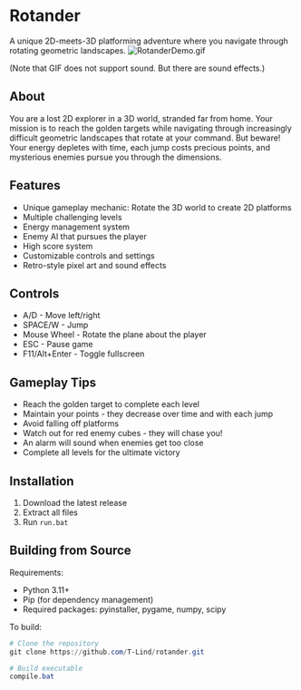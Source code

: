 # Rotander

A unique 2D-meets-3D platforming adventure where you navigate through rotating geometric landscapes.
![RotanderDemo.gif](readme-assets/RotanderDemo.gif)

(Note that GIF does not support sound. But there are sound effects.)

## About

You are a lost 2D explorer in a 3D world, stranded far from home. Your mission is to reach the golden targets while navigating through increasingly difficult geometric landscapes that rotate at your command. But beware! Your energy depletes with time, each jump costs precious points, and mysterious enemies pursue you through the dimensions.

## Features

- Unique gameplay mechanic: Rotate the 3D world to create 2D platforms
- Multiple challenging levels
- Energy management system
- Enemy AI that pursues the player
- High score system
- Customizable controls and settings
- Retro-style pixel art and sound effects

## Controls

- A/D - Move left/right
- SPACE/W - Jump
- Mouse Wheel - Rotate the plane about the player
- ESC - Pause game
- F11/Alt+Enter - Toggle fullscreen

## Gameplay Tips

- Reach the golden target to complete each level
- Maintain your points - they decrease over time and with each jump
- Avoid falling off platforms
- Watch out for red enemy cubes - they will chase you!
- An alarm will sound when enemies get too close
- Complete all levels for the ultimate victory

## Installation

1. Download the latest release
2. Extract all files
3. Run `run.bat`

## Building from Source

Requirements:
- Python 3.11+
- Pip (for dependency management)
- Required packages: pyinstaller, pygame, numpy, scipy

To build:
```powershell
# Clone the repository
git clone https://github.com/T-Lind/rotander.git

# Build executable
compile.bat
```

